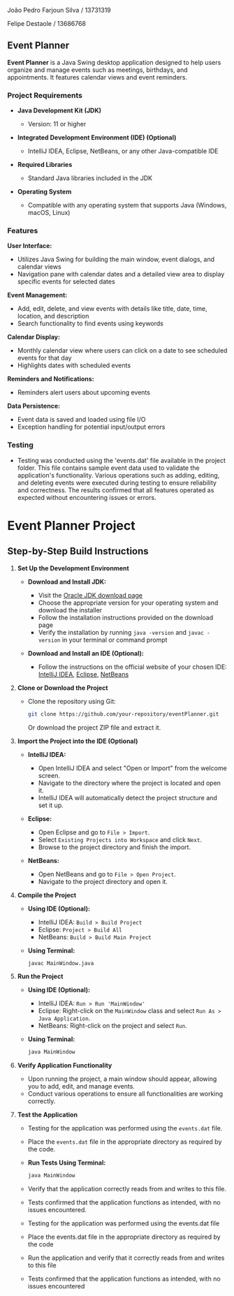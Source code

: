 João Pedro Farjoun Silva / 13731319

Felipe Destaole / 13686768

## Event Planner

**Event Planner** is a Java Swing desktop application designed to help users organize and manage events such as meetings, birthdays, and appointments. It features calendar views and event reminders.

### Project Requirements

- **Java Development Kit (JDK)**
  - Version: 11 or higher

- **Integrated Development Environment (IDE) (Optional)**
  - IntelliJ IDEA, Eclipse, NetBeans, or any other Java-compatible IDE

- **Required Libraries**
  - Standard Java libraries included in the JDK

- **Operating System**
  - Compatible with any operating system that supports Java (Windows, macOS, Linux)

### Features

**User Interface:**
- Utilizes Java Swing for building the main window, event dialogs, and calendar views
- Navigation pane with calendar dates and a detailed view area to display specific events for selected dates

**Event Management:**
- Add, edit, delete, and view events with details like title, date, time, location, and description
- Search functionality to find events using keywords

**Calendar Display:**
- Monthly calendar view where users can click on a date to see scheduled events for that day
- Highlights dates with scheduled events

**Reminders and Notifications:**
- Reminders alert users about upcoming events

**Data Persistence:**
- Event data is saved and loaded using file I/O
- Exception handling for potential input/output errors

### Testing

- Testing was conducted using the 'events.dat' file available in the project folder. This file contains sample event data used to validate the application's functionality. Various operations such as adding, editing, and deleting events were executed during testing to ensure reliability and correctness. The results confirmed that all features operated as expected without encountering issues or errors.

# Event Planner Project

## Step-by-Step Build Instructions

1. **Set Up the Development Environment**
   - **Download and Install JDK:**
     - Visit the [Oracle JDK download page](https://www.oracle.com/java/technologies/javase-jdk11-downloads.html)
     - Choose the appropriate version for your operating system and download the installer
     - Follow the installation instructions provided on the download page
     - Verify the installation by running `java -version` and `javac -version` in your terminal or command prompt

   - **Download and Install an IDE (Optional):**
     - Follow the instructions on the official website of your chosen IDE: [IntelliJ IDEA](https://www.jetbrains.com/idea/), [Eclipse](https://www.eclipse.org/), [NetBeans](https://netbeans.apache.org/)

2. **Clone or Download the Project**
   - Clone the repository using Git:
     ```sh
     git clone https://github.com/your-repository/eventPlanner.git
     ```
     Or download the project ZIP file and extract it.

3. **Import the Project into the IDE (Optional)**
   - **IntelliJ IDEA:**
     - Open IntelliJ IDEA and select "Open or Import" from the welcome screen.
     - Navigate to the directory where the project is located and open it.
     - IntelliJ IDEA will automatically detect the project structure and set it up.

   - **Eclipse:**
     - Open Eclipse and go to `File > Import`.
     - Select `Existing Projects into Workspace` and click `Next`.
     - Browse to the project directory and finish the import.

   - **NetBeans:**
     - Open NetBeans and go to `File > Open Project`.
     - Navigate to the project directory and open it.

4. **Compile the Project**

   - **Using IDE (Optional):**
     - IntelliJ IDEA: `Build > Build Project`
     - Eclipse: `Project > Build All`
     - NetBeans: `Build > Build Main Project`

   - **Using Terminal:**
     ```sh
     javac MainWindow.java
     ```

5. **Run the Project**

   - **Using IDE (Optional):**
     - IntelliJ IDEA: `Run > Run 'MainWindow'`
     - Eclipse: Right-click on the `MainWindow` class and select `Run As > Java Application`.
     - NetBeans: Right-click on the project and select `Run`.

   - **Using Terminal:**
     ```sh
     java MainWindow
     ```

6. **Verify Application Functionality**
   - Upon running the project, a main window should appear, allowing you to add, edit, and manage events.
   - Conduct various operations to ensure all functionalities are working correctly.

7. **Test the Application**

   - Testing for the application was performed using the `events.dat` file.
   - Place the `events.dat` file in the appropriate directory as required by the code.
   - **Run Tests Using Terminal:**
     ```sh
     java MainWindow
     ```
   - Verify that the application correctly reads from and writes to this file.
   - Tests confirmed that the application functions as intended, with no issues encountered.

   - Testing for the application was performed using the events.dat file
   - Place the events.dat file in the appropriate directory as required by the code
   - Run the application and verify that it correctly reads from and writes to this file
   - Tests confirmed that the application functions as intended, with no issues encountered
